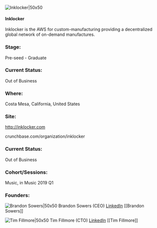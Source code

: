 

![Inklocker|50x50](https://apimg.techstars.com/connect/images/image_files/5cd470d2a36c117b0200010f/original/inklocker_logo.png)

#### Inklocker
Inklocker is the AWS for custom-manufacturing providing a decentralized global network of on-demand manufactures.

### Stage: 
Pre-seed - Graduate 

### Current Status: 
Out of Business

### Where:
Costa Mesa, California, United States

### Site:
http://inklocker.com



crunchbase.com/organization/inklocker

### Current Status: 
Out of Business

### Cohort/Sessions: 
Music, in Music 2019 Q1

### Founders: 

![Brandon Sowers|50x50]() Brandon Sowers (CEO) [LinkedIn](https://linkedin.com/in/brandonsowers) [[Brandon Sowers]]

![Tim Fillmore|50x50]() Tim Fillmore (CTO) [LinkedIn](https://linkedin.com/in/timfillmore) [[Tim Fillmore]]


